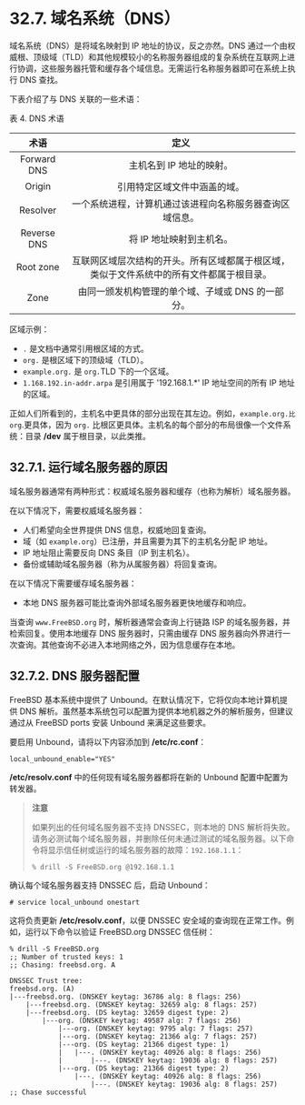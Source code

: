 # 32.7. 域名系统（DNS）

域名系统（DNS）是将域名映射到 IP 地址的协议，反之亦然。DNS 通过一个由权威根、顶级域（TLD）和其他规模较小的名称服务器组成的复杂系统在互联网上进行协调，这些服务器托管和缓存各个域信息。无需运行名称服务器即可在系统上执行 DNS 查找。

下表介绍了与 DNS 关联的一些术语：

表 4. DNS 术语

|    术语     |                                           定义                                           |
| :---------: | :--------------------------------------------------------------------------------------: |
| Forward DNS |                                 主机名到 IP 地址的映射。                                 |
|   Origin    |                               引用特定区域文件中涵盖的域。                               |
|  Resolver   |                 一个系统进程，计算机通过该进程向名称服务器查询区域信息。                 |
| Reverse DNS |                                 将 IP 地址映射到主机名。                                 |
|  Root zone  | 互联网区域层次结构的开头。所有区域都属于根区域，类似于文件系统中的所有文件都属于根目录。 |
|    Zone     |                    由同一颁发机构管理的单个域、子域或 DNS 的一部分。                     |

区域示例：

- `.` 是文档中通常引用根区域的方式。
- `org.` 是根区域下的顶级域（TLD）。
- `example.org.` 是 `org.`TLD 下的一个区域。
- `1.168.192.in-addr.arpa` 是引用属于 '192.168.1.\*' IP 地址空间的所有 IP 地址的区域。

正如人们所看到的，主机名中更具体的部分出现在其左边。例如，`example.org.比 org`.更具体，因为 `org.` 比根区更具体。主机名的每个部分的布局很像一个文件系统：目录 **/dev** 属于根目录，以此类推。

## 32.7.1. 运行域名服务器的原因

域名服务器通常有两种形式：权威域名服务器和缓存（也称为解析）域名服务器。

在以下情况下，需要权威域名服务器：

- 人们希望向全世界提供 DNS 信息，权威地回复查询。
- 域（如 `example.org`）已注册，并且需要为其下的主机名分配 IP 地址。
- IP 地址阻止需要反向 DNS 条目（IP 到主机名）。
- 备份或辅助域名服务器（称为从属服务器）将回复查询。

在以下情况下需要缓存域名服务器：

- 本地 DNS 服务器可能比查询外部域名服务器更快地缓存和响应。

当查询 `www.FreeBSD.org` 时，解析器通常会查询上行链路 ISP 的域名服务器，并检索回复。使用本地缓存 DNS 服务器时，只需由缓存 DNS 服务器向外界进行一次查询。其他查询不必进入本地网络之外，因为信息缓存在本地。

## 32.7.2. DNS 服务器配置

FreeBSD 基本系统中提供了 Unbound。在默认情况下，它将仅向本地计算机提供 DNS 解析。虽然基本系统包可以配置为提供本地机器之外的解析服务，但建议通过从 FreeBSD ports 安装 Unbound 来满足这些要求。

要启用 Unbound，请将以下内容添加到 **/etc/rc.conf**：

```shell-session
local_unbound_enable="YES"
```

**/etc/resolv.conf** 中的任何现有域名服务器都将在新的 Unbound 配置中配置为转发器。

> **注意**
>
> 如果列出的任何域名服务器不支持 DNSSEC，则本地的 DNS 解析将失败。请务必测试每个域名服务器，并删除任何未通过测试的域名服务器。以下命令将显示信任树或运行的域名服务器的故障：`192.168.1.1`：
>
> ```shell-session
> % drill -S FreeBSD.org @192.168.1.1
> ```

确认每个域名服务器支持 DNSSEC 后，启动 Unbound：

```shell-session
# service local_unbound onestart
```

这将负责更新 **/etc/resolv.conf**，以便 DNSSEC 安全域的查询现在正常工作。例如，运行以下命令以验证 FreeBSD.org DNSSEC 信任树：

```shell-session
% drill -S FreeBSD.org
;; Number of trusted keys: 1
;; Chasing: freebsd.org. A

DNSSEC Trust tree:
freebsd.org. (A)
|---freebsd.org. (DNSKEY keytag: 36786 alg: 8 flags: 256)
    |---freebsd.org. (DNSKEY keytag: 32659 alg: 8 flags: 257)
    |---freebsd.org. (DS keytag: 32659 digest type: 2)
        |---org. (DNSKEY keytag: 49587 alg: 7 flags: 256)
            |---org. (DNSKEY keytag: 9795 alg: 7 flags: 257)
            |---org. (DNSKEY keytag: 21366 alg: 7 flags: 257)
            |---org. (DS keytag: 21366 digest type: 1)
            |   |---. (DNSKEY keytag: 40926 alg: 8 flags: 256)
            |       |---. (DNSKEY keytag: 19036 alg: 8 flags: 257)
            |---org. (DS keytag: 21366 digest type: 2)
                |---. (DNSKEY keytag: 40926 alg: 8 flags: 256)
                    |---. (DNSKEY keytag: 19036 alg: 8 flags: 257)
;; Chase successful
```
